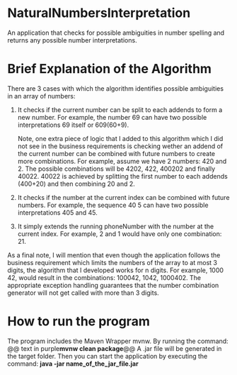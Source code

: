# NaturalNumbersInterpretation
An application that checks for possible ambiguities in number spelling and returns any possible number interpretations.

# Brief Explanation of the Algorithm
There are 3 cases with which the algorithm identifies possible ambiguities in an array of numbers:
1. It checks if the current number can be split to each addends to form a new number.
   For example, the number 69 can have two possible interpretations 69 itself or 609(60+9).

   Note, one extra piece of logic that I added to this algorithm which I did not see in the business requirements is
   checking wether an addend of the current number can be combined with future numbers to create more combinations.
   For example, assume we have 2 numbers: 420 and 2.
   The possible combinations will be 4202, 422, 400202 and finally 40022.
   40022 is achieved by splitting the first number to each addends (400+20) and then combining 20 and 2.

2. It checks if the number at the current index can be combined with future numbers.
   For example, the sequence 40 5 can have two possible interpretations 405 and 45.

3.  It simply extends the running phoneNumber with the number at the current index.
    For example, 2 and 1 would have only one combination: 21.

As a final note, I will mention that even though the application follows the business requirement which limits
the numbers of the array to at most 3 digits, the algorithm that I developed works for n digits.
For example, 1000 42, would result in the combinations:
100042, 1042, 1000402.
The appropriate exception handling guarantees that the number combination generator will not get called with more than 3 digits.

# How to run the program
The program includes the Maven Wrapper mvnw. By running the command: @@ text in purple<b>mvnw clean package</b>@@
A .jar file will be generated in the target folder.
Then you can start the application by executing the command:  <b>java -jar name_of_the_jar_file.jar</b>



